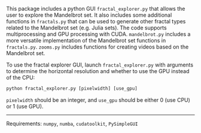 This package includes a python GUI `fractal_explorer.py` that allows the user to explore the Mandelbrot set. It also includes some additional functions in `fractals.py` that can be used to generate other fractal types related to the Mandelbrot set (e.g. Julia sets). The code supports multiprocessing and GPU processing with CUDA. `mandelbrot.py` includes a more versatile implementation of the Mandelbrot set functions in `fractals.py`. `zooms.py` includes functions for creating videos based on the Mandelbrot set.

To use the fractal explorer GUI, launch `fractal_explorer.py` with arguments to determine the horizontal resolution and whether to use the GPU instead of the CPU:

```python
python fractal_explorer.py [pixelwidth] [use_gpu]
```

`pixelwidth` should be an integer, and `use_gpu` should be either 0 (use CPU) or 1 (use GPU).

---

Requirements: `numpy`, `numba`, `cudatoolkit`, `PySimpleGUI`
